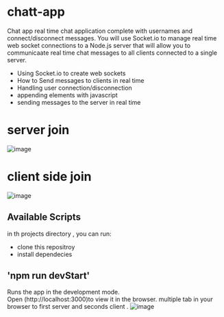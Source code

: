 # chatt-app
Chat app real time chat application complete with usernames and connect/disconnect messages. You will use Socket.io to manage real time web socket connections to a Node.js server that will allow you to communicaate real time chat messages to all clients connected to a single server.

- Using Socket.io to create web sockets
- How to Send messages to clients in real time
- Handling user connection/disconnection
- appending elements with javascript
- sending messages to the server in real time

# server join
![image](https://user-images.githubusercontent.com/55181621/147109536-034f64a6-7127-432d-b681-932b2a23c659.png)


# client side join
![image](https://user-images.githubusercontent.com/55181621/147109811-0c2e6a9f-a181-4d4f-b971-23c3b75db1f6.png)

## Available Scripts
in th projects directory , you can run:
- clone this repositroy
- install dependecies
 
## 'npm run devStart'

Runs the app in the development mode.\
Open (http://localhost:3000)to view it in the browser.
multiple tab in your browser to first server and seconds client . 
![image](https://user-images.githubusercontent.com/55181621/147113064-1ee1dcc7-1841-47d1-aa83-d6c296b22938.png)


